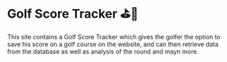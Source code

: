 # Golf Score Tracker ⛳️🌟

This site contains a Golf Score Tracker which gives the golfer the option to save his score on a golf course on the website, and can then retrieve data from the database as well as analysis of the round and mayn more.

